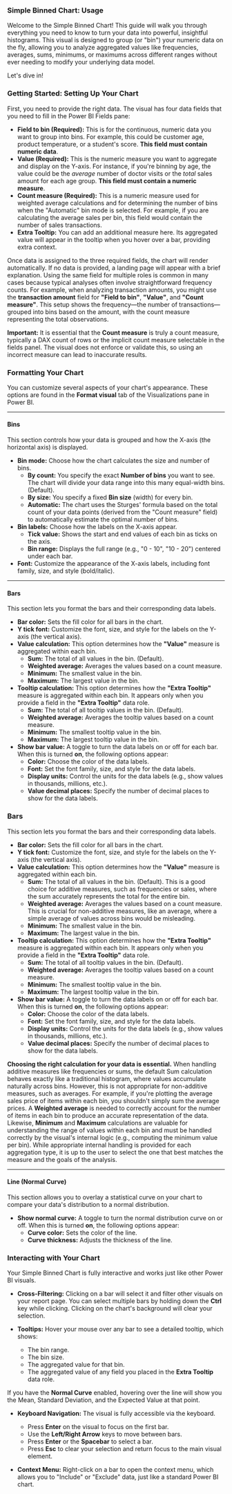
### **Simple Binned Chart: Usage**

Welcome to the Simple Binned Chart! This guide will walk you through everything you need to know to turn your data into powerful, insightful histograms. This visual is designed to group (or "bin") your numeric data on the fly, allowing you to analyze aggregated values like frequencies, averages, sums, minimums, or maximums across different ranges without ever needing to modify your underlying data model.

Let's dive in!

### **Getting Started: Setting Up Your Chart**

First, you need to provide the right data. The visual has four data fields that you need to fill in the Power BI Fields pane:

  * **Field to bin (Required):** This is for the continuous, numeric data you want to group into bins. For example, this could be customer age, product temperature, or a student's score. **This field must contain numeric data**.
  * **Value (Required):** This is the numeric measure you want to aggregate and display on the Y-axis. For instance, if you're binning by age, the value could be the *average* number of doctor visits or the *total* sales amount for each age group. **This field must contain a numeric measure**.
  * **Count measure (Required):** This is a numeric measure used for weighted average calculations and for determining the number of bins when the "Automatic" bin mode is selected. For example, if you are calculating the average sales per bin, this field would contain the number of sales transactions.
  * **Extra Tooltip:** You can add an additional measure here. Its aggregated value will appear in the tooltip when you hover over a bar, providing extra context.

Once data is assigned to the three required fields, the chart will render automatically. If no data is provided, a landing page will appear with a brief explanation. Using the same field for multiple roles is common in many cases because typical analyses often involve straightforward frequency counts. For example, when analyzing transaction amounts, you might use the **transaction amount** field for **"Field to bin"**, **"Value"**, and **"Count measure"**. This setup shows the frequency—the number of transactions—grouped into bins based on the amount, with the count measure representing the total observations.

**Important:** It is essential that the **Count measure**  is truly a count measure, typically a DAX count of rows or the implicit count measure selectable in the fields panel. The visual does not enforce or validate this, so using an incorrect measure can lead to inaccurate results.

### **Formatting Your Chart**

You can customize several aspects of your chart's appearance. These options are found in the **Format visual** tab of the Visualizations pane in Power BI.

-----

#### **Bins**

This section controls how your data is grouped and how the X-axis (the horizontal axis) is displayed.

  * **Bin mode:** Choose how the chart calculates the size and number of bins.
      * **By count:** You specify the exact **Number of bins** you want to see. The chart will divide your data range into this many equal-width bins. (Default).
      * **By size:** You specify a fixed **Bin size** (width) for every bin.
      * **Automatic:** The chart uses the Sturges' formula based on the total count of your data points (derived from the "Count measure" field) to automatically estimate the optimal number of bins.
  * **Bin labels:** Choose how the labels on the X-axis appear.
      * **Tick value:** Shows the start and end values of each bin as ticks on the axis.
      * **Bin range:** Displays the full range (e.g., "0 - 10", "10 - 20") centered under each bar.
  * **Font:** Customize the appearance of the X-axis labels, including font family, size, and style (bold/italic).

-----

#### **Bars**

This section lets you format the bars and their corresponding data labels.

  * **Bar color:** Sets the fill color for all bars in the chart.
  * **Y tick font:** Customize the font, size, and style for the labels on the Y-axis (the vertical axis).
  * **Value calculation:** This option determines how the **"Value"** measure is aggregated within each bin.
      * **Sum:** The total of all values in the bin. (Default).
      * **Weighted average:** Averages the values based on a count measure.
      * **Minimum:** The smallest value in the bin.
      * **Maximum:** The largest value in the bin.
  * **Tooltip calculation:** This option determines how the **"Extra Tooltip"** measure is aggregated within each bin. It appears only when you provide a field in the **"Extra Tooltip"** data role.
      * **Sum:** The total of all tooltip values in the bin. (Default).
      * **Weighted average:** Averages the tooltip values based on a count measure.
      * **Minimum:** The smallest tooltip value in the bin.
      * **Maximum:** The largest tooltip value in the bin.
  * **Show bar value:** A toggle to turn the data labels on or off for each bar. When this is turned **on**, the following options appear:
      * **Color:** Choose the color of the data labels.
      * **Font:** Set the font family, size, and style for the data labels.
      * **Display units:** Control the units for the data labels (e.g., show values in thousands, millions, etc.).
      * **Value decimal places:** Specify the number of decimal places to show for the data labels.

### **Bars**

This section lets you format the bars and their corresponding data labels.

* **Bar color:** Sets the fill color for all bars in the chart.
* **Y tick font:** Customize the font, size, and style for the labels on the Y-axis (the vertical axis).
* **Value calculation:** This option determines how the **"Value"** measure is aggregated within each bin.
    * **Sum:** The total of all values in the bin. (Default). This is a good choice for additive measures, such as frequencies or sales, where the sum accurately represents the total for the entire bin.
    * **Weighted average:** Averages the values based on a count measure. This is crucial for non-additive measures, like an average, where a simple average of values across bins would be misleading.
    * **Minimum:** The smallest value in the bin.
    * **Maximum:** The largest value in the bin.
* **Tooltip calculation:** This option determines how the **"Extra Tooltip"** measure is aggregated within each bin. It appears only when you provide a field in the **"Extra Tooltip"** data role.
    * **Sum:** The total of all tooltip values in the bin. (Default).
    * **Weighted average:** Averages the tooltip values based on a count measure.
    * **Minimum:** The smallest tooltip value in the bin.
    * **Maximum:** The largest tooltip value in the bin.
* **Show bar value:** A toggle to turn the data labels on or off for each bar. When this is turned **on**, the following options appear:
    * **Color:** Choose the color of the data labels.
    * **Font:** Set the font family, size, and style for the data labels.
    * **Display units:** Control the units for the data labels (e.g., show values in thousands, millions, etc.).
    * **Value decimal places:** Specify the number of decimal places to show for the data labels.

**Choosing the right calculation for your data is essential.** When handling additive measures like frequencies or sums, the default Sum calculation behaves exactly like a traditional histogram, where values accumulate naturally across bins. However, this is not appropriate for non-additive measures, such as averages. For example, if you're plotting the average sales price of items within each bin, you shouldn't simply sum the average prices. A **Weighted average** is needed to correctly account for the number of items in each bin to produce an accurate representation of the data. Likewise, **Minimum** and **Maximum** calculations are valuable for understanding the range of values within each bin and must be handled correctly by the visual's internal logic (e.g., computing the minimum value per bin). While appropriate internal handling is provided for each aggregation type, it is up to the user to select the one that best matches the measure and the goals of the analysis.

-----

#### **Line (Normal Curve)**

This section allows you to overlay a statistical curve on your chart to compare your data's distribution to a normal distribution.

  * **Show normal curve:** A toggle to turn the normal distribution curve on or off. When this is turned **on**, the following options appear:
      * **Curve color:** Sets the color of the line.
      * **Curve thickness:** Adjusts the thickness of the line.

### **Interacting with Your Chart**

Your Simple Binned Chart is fully interactive and works just like other Power BI visuals.

  * **Cross-Filtering:** Clicking on a bar will select it and filter other visuals on your report page. You can select multiple bars by holding down the **Ctrl** key while clicking. Clicking on the chart's background will clear your selection.

  * **Tooltips:** Hover your mouse over any bar to see a detailed tooltip, which shows:

      * The bin range.
      * The bin size.
      * The aggregated value for that bin.
      * The aggregated value of any field you placed in the **Extra Tooltip** data role.

If you have the **Normal Curve** enabled, hovering over the line will show you the Mean, Standard Deviation, and the Expected Value at that point.

  * **Keyboard Navigation:** The visual is fully accessible via the keyboard.

      * Press **Enter** on the visual to focus on the first bar.
      * Use the **Left/Right Arrow** keys to move between bars.
      * Press **Enter** or the **Spacebar** to select a bar.
      * Press **Esc** to clear your selection and return focus to the main visual element.

  * **Context Menu:** Right-click on a bar to open the context menu, which allows you to "Include" or "Exclude" data, just like a standard Power BI chart.